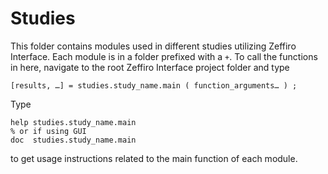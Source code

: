 # Studies

This folder contains modules used in different studies utilizing Zeffiro
Interface. Each module is in a folder prefixed with a `+`. To call the functions in here, navigate to the root Zeffiro Interface project folder and type

	[results, …] = studies.study_name.main ( function_arguments… ) ;

Type

	help studies.study_name.main
	% or if using GUI
	doc  studies.study_name.main

to get usage instructions related to the main function of each module.
